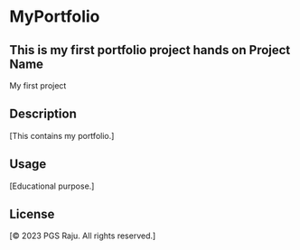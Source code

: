 # MyPortfolio
This is my first portfolio project hands on
Project Name
-----------
My first project

Description
-----------
[This contains my portfolio.]

Usage
-----
[Educational purpose.]

License
-------
[© 2023 PGS Raju. All rights reserved.]